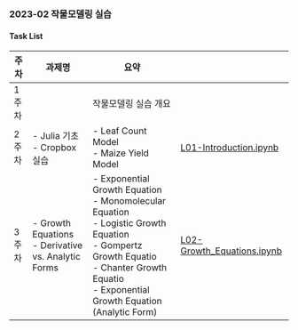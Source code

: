 ### 2023-02 작물모델링 실습

#### Task List
| 주차  | 과제명                                                    | 요약                                                                                                                                                                                                      |                            |
|-----|--------------------------------------------------------|---------------------------------------------------------------------------------------------------------------------------------------------------------------------------------------------------------|----------------------------|
| 1주차 |                                                        | 작물모델링 실습 개요                                                                                                                                                                                             ||
| 2주차 | - Julia 기초<br/> - Cropbox 실습                           | - Leaf Count Model<br/> - Maize Yield Model                                                                                                                                                             |[L01-Introduction.ipynb](https://github.com/jungjae0/LEC-CropModeling/blob/main/L01-Introduction.ipynb)                            |
| 3주차 | - Growth Equations<br/>- Derivative vs. Analytic Forms | - Exponential Growth Equation<br/>- Monomolecular Equation<br/>- Logistic Growth Equation <br/>- Gompertz Growth Equatio<br/>- Chanter Growth Equatio<br/>- Exponential Growth Equation (Analytic Form) |[L02-Growth_Equations.ipynb](https://github.com/jungjae0/LEC-CropModeling/blob/main/L02-Growth_Equations.ipynb)                            |
